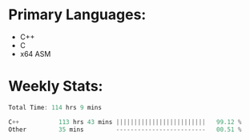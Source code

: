 # Primary Languages:
- C++
- C
- x64 ASM

# Weekly Stats:
<!--START_SECTION:waka-->

```C++
Total Time: 114 hrs 9 mins

C++           113 hrs 43 mins |||||||||||||||||||||||||   99.12 %
Other         35 mins         -------------------------   00.51 %
```

<!--END_SECTION:waka-->


